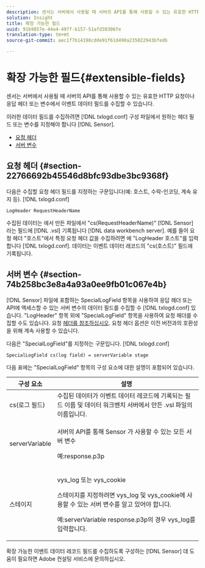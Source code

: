 ```yaml
---
description: 센서는 서버에서 사용될 때 서버의 API를 통해 사용할 수 있는 유효한 HTTP 요청이나 응답 헤더 또는 변수에서 이벤트 데이터 필드를 수집할 수 있습니다.
solution: Insight
title: 확장 가능한 필드
uuid: 91b9857e-44a4-497f-b157-51afd30306fe
translation-type: tm+mt
source-git-commit: aec1f7b14198cdde91f61d490a235022943bfedb

---
```



# 확장 가능한 필드{#extensible-fields}

센서는 서버에서 사용될 때 서버의 API를 통해 사용할 수 있는 유효한 HTTP 요청이나 응답 헤더 또는 변수에서 이벤트 데이터 필드를 수집할 수 있습니다.

이러한 데이터 필드를 수집하려면 [!DNL txlogd.conf] 구성 파일에서 원하는 헤더 필드 또는 변수를 지정해야 합니다 [!DNL Sensor].

* [요청 헤더](../../../home/c-snsr-ovrvw/c-evnt-data-rcd-flds/c-ex-flds.md#section-22766692b45546d8bfc93dbe3bc9368f)
* [서버 변수](../../../home/c-snsr-ovrvw/c-evnt-data-rcd-flds/c-ex-flds.md#section-74b258bc3e8a4a93a0ee9fb01c067e4b)

## 요청 헤더 {#section-22766692b45546d8bfc93dbe3bc9368f}

다음은 수집할 요청 헤더 필드를 지정하는 구문입니다(예: 호스트, 수락-인코딩, 계속 유지 등). [!DNL txlogd.conf]

```
LogHeader RequestHeaderName
```

수집된 데이터는 에서 만든 파일에서 &quot;cs(RequestHeaderName)&quot; [!DNL Sensor] 라는 필드에 [!DNL .vsl] 기록됩니다 [!DNL data workbench server]. 예를 들어 요청 헤더 &quot;호스트&quot;에서 특정 요청 헤더 값을 수집하려면 에 &quot;LogHeader 호스트&quot;를 입력합니다 [!DNL txlogd.conf]. 데이터는 이벤트 데이터 레코드의 &quot;cs(호스트)&quot; 필드에 기록됩니다.

## 서버 변수 {#section-74b258bc3e8a4a93a0ee9fb01c067e4b}

[!DNL Sensor] 파일에 포함하는 SpecialLogField 항목을 사용하여 응답 헤더 또는 API에 액세스할 수 있는 서버 변수의 데이터 필드를 수집할 수 [!DNL txlogd.conf] 있습니다. &quot;LogHeader&quot; 항목 외에 &quot;SpecialLogField&quot; 항목을 사용하여 요청 헤더를 수집할 수도 있습니다. 요청 [헤더를 참조하십시오](../../../home/c-snsr-ovrvw/c-evnt-data-rcd-flds/c-ex-flds.md#section-22766692b45546d8bfc93dbe3bc9368f). 요청 헤더 옵션은 이전 버전과의 호환성을 위해 계속 사용할 수 있습니다.

다음은 &quot;SpecialLogField&quot;를 지정하는 구문입니다. [!DNL txlogd.conf]

```
SpecialLogField cs(log field) = serverVariable stage
```

다음 표에는 &quot;SpecialLogField&quot; 항목의 구성 요소에 대한 설명이 포함되어 있습니다.

<table id="table_053D5F34D56E4B15A85CA3B4FAD6E1B1"> 
 <thead> 
  <tr> 
   <th colname="col1" class="entry"> 구성 요소 </th> 
   <th colname="col2" class="entry"> 설명 </th> 
  </tr> 
 </thead>
 <tbody> 
  <tr> 
   <td colname="col1"> cs(로그 필드) </td> 
   <td colname="col2"> 수집된 데이터가 이벤트 데이터 레코드에 기록되는 필드 이름 및 <span class="filepath"> 데이터 워크벤치 서버에서 만든 .vsl </span> 파일의 <span class="keyword"> </span>이름입니다. </td> 
  </tr> 
  <tr> 
   <td colname="col1"> serverVariable </td> 
   <td colname="col2"> <p>서버의 API를 <span class="wintitle"> 통해 Sensor </span> 가 사용할 수 있는 모든 서버 변수 </p> <p>예:response.p3p </p> </td> 
  </tr> 
  <tr> 
   <td colname="col1"> 스테이지 </td> 
   <td colname="col2"> <p>vys_log 또는 vys_cookie </p> <p>스테이지를 지정하려면 vys_log 및 vys_cookie에 사용할 수 있는 서버 변수를 알고 있어야 합니다. </p> <p>예:serverVariable response.p3p의 경우 vys_log를 입력합니다. </p> </td> 
  </tr> 
 </tbody> 
</table>

확장 가능한 이벤트 데이터 레코드 필드를 수집하도록 구성하는 [!DNL Sensor] 데 도움이 필요하면 Adobe 컨설팅 서비스에 문의하십시오.
